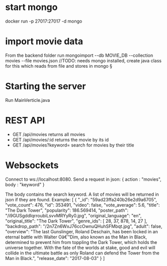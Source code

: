 # start mongo
docker run -p 27017:27017 -d mongo

# import movie data
From the backend folder run
mongoimport --db MOVIE_DB --collection movies --file movies.json  //TODO: needs mongo installed, create
java class for this which reads from file and stores in mongo
§
# Starting the server
Run MainVerticle.java

# REST API
* GET /api/movies
returns all movies
* GET /api/movies/:id
returns the movie by its id
* GET /api/movies?keyword=<keyword>
search for movies by their title

# Websockets
Connect to ws://localhost:8080.
Send a request in json:
{
  action : "movies",
  body : "keyword"
}

The body contains the search keyword. A list of movies will be returned in json if they are found.
Example:
[
{
"_id": "59ad23ffa240b26e2d9a6705",
"vote_count": 476,
"id": 353491,
"video": false,
"vote_average": 5.6,
"title": "The Dark Tower",
"popularity": 186.569414,
"poster_path": "/i9GUSgddIqrroubiLsvvMRYyRy0.jpg",
"original_language": "en",
"original_title": "The Dark Tower",
"genre_ids": [
28,
37,
878,
14,
27
],
"backdrop_path": "/2n7Zn6WxJ76ccOwnuQHuhSFMbqt.jpg",
"adult": false,
"overview": "The last Gunslinger, Roland Deschain, has been locked in an eternal battle with Walter Oâ€™Dim, also known as the Man in Black, determined to prevent him from toppling the Dark Tower, which holds the universe together. With the fate of the worlds at stake, good and evil will collide in the ultimate battle as only Roland can defend the Tower from the Man in Black.",
"release_date": "2017-08-03"
}
]


